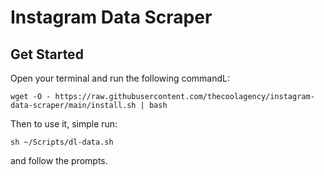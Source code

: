 # Instagram Data Scraper

## Get Started

Open your terminal and run the following commandL:

`wget -O - https://raw.githubusercontent.com/thecoolagency/instagram-data-scraper/main/install.sh | bash`

Then to use it, simple run:

`sh ~/Scripts/dl-data.sh` 

and follow the prompts.
